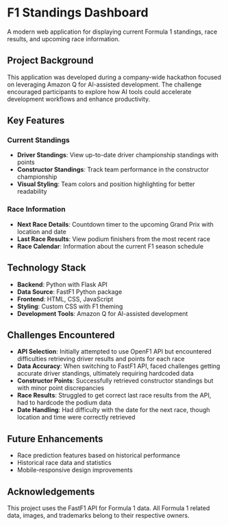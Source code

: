 # F1 Standings Dashboard

A modern web application for displaying current Formula 1 standings, race results, and upcoming race information.

## Project Background

This application was developed during a company-wide hackathon focused on leveraging Amazon Q for AI-assisted development. The challenge encouraged participants to explore how AI tools could accelerate development workflows and enhance productivity.

## Key Features

### Current Standings
- **Driver Standings**: View up-to-date driver championship standings with points
- **Constructor Standings**: Track team performance in the constructor championship
- **Visual Styling**: Team colors and position highlighting for better readability

### Race Information
- **Next Race Details**: Countdown timer to the upcoming Grand Prix with location and date
- **Last Race Results**: View podium finishers from the most recent race
- **Race Calendar**: Information about the current F1 season schedule

## Technology Stack

- **Backend**: Python with Flask API
- **Data Source**: FastF1 Python package
- **Frontend**: HTML, CSS, JavaScript 
- **Styling**: Custom CSS with F1 theming
- **Development Tools**: Amazon Q for AI-assisted development

## Challenges Encountered

- **API Selection**: Initially attempted to use OpenF1 API but encountered difficulties retrieving driver results and points for each race
- **Data Accuracy**: When switching to FastF1 API, faced challenges getting accurate driver standings, ultimately requiring hardcoded data
- **Constructor Points**: Successfully retrieved constructor standings but with minor point discrepancies
- **Race Results**: Struggled to get correct last race results from the API, had to hardcode the podium data
- **Date Handling**: Had difficulty with the date for the next race, though location and time were correctly retrieved

## Future Enhancements

- Race prediction features based on historical performance
- Historical race data and statistics
- Mobile-responsive design improvements

## Acknowledgements

This project uses the FastF1 API for Formula 1 data. All Formula 1 related data, images, and trademarks belong to their respective owners.